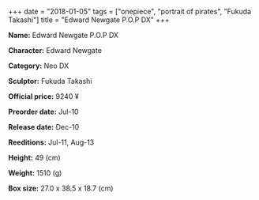 +++
date = "2018-01-05"
tags = ["onepiece", "portrait of pirates", "Fukuda Takashi"]
title = "Edward Newgate P.O.P DX"
+++

**Name:** Edward Newgate P.O.P DX

**Character:** Edward Newgate

**Category:** Neo DX 

**Sculptor:** Fukuda Takashi

**Official price:** 9240 ¥

**Preorder date:** Jul-10

**Release date:** Dec-10

**Reeditions:** Jul-11, Aug-13

**Height:** 49 (cm)

**Weight:** 1510 (g)

**Box size:** 27.0 x 38.5 x 18.7 (cm)




